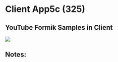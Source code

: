 # Client App5c    (325)  
## YouTube Formik Samples in Client  
  
<img src="Apps/images/et0325-client-app5c.md_screen1.png" class="img4"><br>
  
## Notes:  
  
